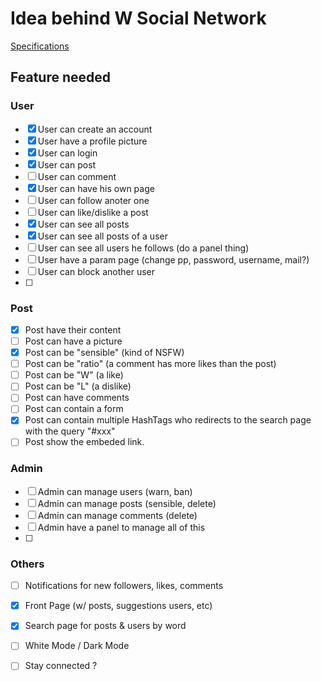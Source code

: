 # Idea behind W Social Network 

[Specifications](https://moodle.utbm.fr/pluginfile.php/280516/mod_resource/content/1/Cahier%20des%20Charges%20projet%202024%20S1.pdf)

## Feature needed

### User

- [x] User can create an account
- [x] User have a profile picture
- [x] User can login
- [x] User can post
- [ ] User can comment
- [x] User can have his own page
- [ ] User can follow anoter one
- [ ] User can like/dislike a post
- [x] User can see all posts
- [x] User can see all posts of a user
- [ ] User can see all users he follows (do a panel thing)
- [ ] User have a param page (change pp, password, username, mail?)
- [ ] User can block another user
- [ ] 

### Post

- [x] Post have their content
- [ ] Post can have a picture
- [x] Post can be "sensible" (kind of NSFW)
- [ ] Post can be "ratio" (a comment has more likes than the post)
- [ ] Post can be "W" (a like)
- [ ] Post can be "L" (a dislike)
- [ ] Post can have comments
- [ ] Post can contain a form
- [x] Post can contain multiple HashTags who redirects to the search page with the query "#xxx"
- [ ] Post show the embeded link.

### Admin

- [ ] Admin can manage users (warn, ban)
- [ ] Admin can manage posts (sensible, delete)
- [ ] Admin can manage comments (delete)
- [ ] Admin have a panel to manage all of this
- [ ] 

### Others

- [ ] Notifications for new followers, likes, comments
- [x] Front Page (w/ posts, suggestions users, etc)
- [x] Search page for posts & users by word
- [ ] White Mode / Dark Mode
- [ ] Stay connected ?

